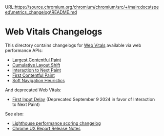 URL:https://source.chromium.org/chromium/chromium/src/+/main:docs\speed\metrics_changelog\README.md
# Web Vitals Changelogs

This directory contains changelogs for [Web Vitals](https://web.dev/vitals/) available via web performance APIs:

 * [Largest Contentful Paint](lcp.md)
 * [Cumulative Layout Shift](cls.md)
 * [Interaction to Next Paint](inp.md)
 * [First Contentful Paint](fcp.md)
 * [Soft Navigation Heuristics](soft_navigations.md)

And deprecated Web Vitals:
 * [First Input Delay](fid.md) (Deprecated September 9 2024 in favor of Interaction to Next Paint)

See also:

 * [Lighthouse performance scoring changelog](https://web.dev/performance-scoring/)
 * [Chrome UX Report Release Notes](https://developer.chrome.com/docs/crux/release-notes/)
